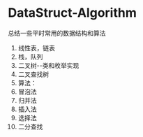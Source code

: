 # DataStruct-Algorithm
总结一些平时常用的数据结构和算法

1. 线性表，链表
2. 栈，队列
3. 二叉树--类和枚举实现
4. 二叉查找树
5. 算法：
  1. 冒泡法
  2. 归并法
  3. 插入法
  4. 选择法
  5. 二分查找
